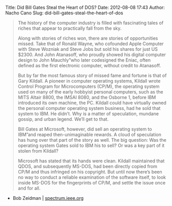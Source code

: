 Title: Did Bill Gates Steal the Heart of DOS?
Date: 2012-08-08 17:43
Author: Nacho Cano
Slug: did-bill-gates-steal-the-heart-of-dos

> The history of the computer industry is filled with fascinating tales
> of riches that appear to practically fall from the sky.
>
> Along with stories of riches won, there are stories of opportunities
> missed. Take that of Ronald Wayne, who cofounded Apple Computer with
> Steve Wozniak and Steve Jobs but sold his shares for just US \$2300.
> And John Atanasoff, who proudly showed his digital computer design to
> John Mauchly”who later codesigned the Eniac, often defined as the
> first electronic computer, without credit to Atanasoff.
>
> But by far the most famous story of missed fame and fortune is that of
> Gary Kildall. A pioneer in computer operating systems, Kildall wrote
> Control Program for Microcomputers (CP/M), the operating system used
> on many of the early hobbyist personal computers, such as the MITS
> Altair 8800, the IMSAI 8080, and the Osborne 1, before IBM introduced
> its own machine, the PC. Kildall could have virtually owned the
> personal computer operating system business, had he sold that system
> to IBM. He didn’t. Why is a matter of speculation, mundane gossip, and
> urban legend. We’ll get to that.
>
> Bill Gates at Microsoft, however, did sell an operating system to
> IBM”and reaped then-unimaginable rewards. A cloud of speculation has
> hung over that part of the story as well. The big question: Was the
> operating system Gates sold to IBM his to sell? Or was a key part of
> it stolen from Kildall?
>
> Microsoft has stated that its hands were clean. Kildall maintained
> that QDOS, and subsequently MS-DOS, had been directly copied from CP/M
> and thus infringed on his copyright. But until now there’s been no way
> to conduct a reliable examination of the software itself, to look
> inside MS-DOS for the fingerprints of CP/M, and settle the issue once
> and for all.

- Bob Zeidman | [spectrum.ieee.org][]

  [spectrum.ieee.org]: http://spectrum.ieee.org/computing/software/did-bill-gates-steal-the-heart-of-dos/
    "Did Bill Gates Steal the Heart of DOS?"
